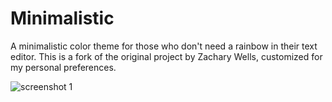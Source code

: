 # Minimalistic
A minimalistic color theme for those who don't need a rainbow in their text editor. This is a fork of the original project by Zachary Wells, customized for my personal preferences. 

![screenshot 1](images/screen1.png)
